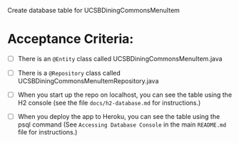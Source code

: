Create database table for UCSBDiningCommonsMenuItem


# Acceptance Criteria:

- [ ] There is an `@Entity` class called UCSBDiningCommonsMenuItem.java
- [ ] There is a `@Repository` class called UCSBDiningCommonsMenuItemRepository.java
- [ ] When you start up the repo on localhost, you can see the table
      using the H2 console (see the file `docs/h2-database.md` for 
      instructions.)
- [ ] When you deploy the app to Heroku, you can see the table
      using the psql command (See `Accessing Database Console` in the
      main `README.md` file for instructions.)


